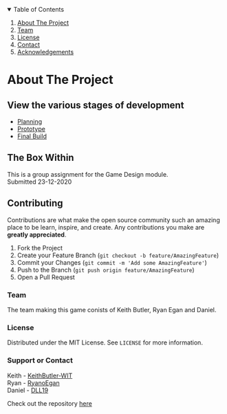 
<!-- TABLE OF CONTENTS -->
<details open="open">
  <summary>Table of Contents</summary>
  <ol>
    <li><a href="#about-the-project">About The Project</a></li>
    <li><a href="#team">Team</a></li>
    <li><a href="#license">License</a></li>
    <li><a href="#support or contact">Contact</a></li>
    <li><a href="#acknowledgements">Acknowledgements</a></li>
  </ol>
</details>

# About The Project

## View the various stages of development
- [Planning](https://github.com/KeithButler-WIT/GameDesign-Assignment01)  
- [Prototype](https://github.com/KeithButler-WIT/GameDesign-Assignment02)  
- [Final Build](https://github.com/KeithButler-WIT/GameDesign-Assignment01)  

## The Box Within

This is a group assignment for the Game Design module.  
Submitted 23-12-2020

<!-- CONTRIBUTING -->
## Contributing

Contributions are what make the open source community such an amazing place to be learn, inspire, and create. Any contributions you make are **greatly appreciated**.

1. Fork the Project
2. Create your Feature Branch (`git checkout -b feature/AmazingFeature`)
3. Commit your Changes (`git commit -m 'Add some AmazingFeature'`)
4. Push to the Branch (`git push origin feature/AmazingFeature`)
5. Open a Pull Request

### Team

The team making this game conists of Keith Butler, Ryan Egan and Daniel.


<!-- LICENSE -->
### License

Distributed under the MIT License. See `LICENSE` for more information.

<!-- CONTACT -->
### Support or Contact

Keith - [KeithButler-WIT](https://github.com/KeithButler-WIT)  
Ryan - [RyanoEgan](https://github.com/RyanoEgan)  
Daniel - [DLL19](https://github.com/DLL19)  

Check out the repository [here](https://github.com/KeithButler-WIT/GameDesign-Assignment02/tree/main)

